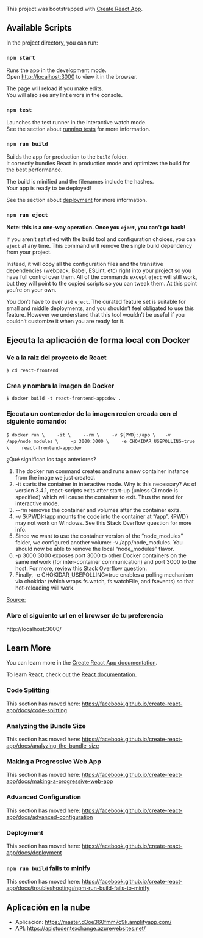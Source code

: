This project was bootstrapped with [Create React App](https://github.com/facebook/create-react-app).

## Available Scripts

In the project directory, you can run:

### `npm start`

Runs the app in the development mode.<br />
Open [http://localhost:3000](http://localhost:3000) to view it in the browser.

The page will reload if you make edits.<br />
You will also see any lint errors in the console.

### `npm test`

Launches the test runner in the interactive watch mode.<br />
See the section about [running tests](https://facebook.github.io/create-react-app/docs/running-tests) for more information.

### `npm run build`

Builds the app for production to the `build` folder.<br />
It correctly bundles React in production mode and optimizes the build for the best performance.

The build is minified and the filenames include the hashes.<br />
Your app is ready to be deployed!

See the section about [deployment](https://facebook.github.io/create-react-app/docs/deployment) for more information.

### `npm run eject`

**Note: this is a one-way operation. Once you `eject`, you can’t go back!**

If you aren’t satisfied with the build tool and configuration choices, you can `eject` at any time. This command will remove the single build dependency from your project.

Instead, it will copy all the configuration files and the transitive dependencies (webpack, Babel, ESLint, etc) right into your project so you have full control over them. All of the commands except `eject` will still work, but they will point to the copied scripts so you can tweak them. At this point you’re on your own.

You don’t have to ever use `eject`. The curated feature set is suitable for small and middle deployments, and you shouldn’t feel obligated to use this feature. However we understand that this tool wouldn’t be useful if you couldn’t customize it when you are ready for it.

## Ejecuta la aplicación de forma local con Docker 

### Ve a la raiz del proyecto de React

`$ cd react-frontend`

### Crea y nombra la imagen de Docker

`$ docker build -t react-frontend-app:dev .`

### Ejecuta un contenedor de la imagen recien creada con el siguiente comando:

`$ docker run \`
`    -it \`
`    --rm \`
`    -v ${PWD}:/app \`
`   -v /app/node_modules \`
`    -p 3000:3000 \`
`    -e CHOKIDAR_USEPOLLING=true \`
`    react-frontend-app:dev`

¿Qué significan los tags anteriores?

1. The docker run command creates and runs a new container instance from the image we just created.
2. -it starts the container in interactive mode. Why is this necessary? As of version 3.4.1, react-scripts exits after start-up (unless CI mode is specified) which will cause the container to exit. Thus the need for interactive mode.
3. --rm removes the container and volumes after the container exits.
4. -v ${PWD}:/app mounts the code into the container at “/app”.
{PWD} may not work on Windows. See this Stack Overflow question for more info.
5. Since we want to use the container version of the “node_modules” folder, we configured another volume: -v /app/node_modules. You should now be able to remove the local “node_modules” flavor.
6. -p 3000:3000 exposes port 3000 to other Docker containers on the same network (for inter-container communication) and port 3000 to the host.
For more, review this Stack Overflow question.
7. Finally, -e CHOKIDAR_USEPOLLING=true enables a polling mechanism via chokidar (which wraps fs.watch, fs.watchFile, and fsevents) so that hot-reloading will work.

[Source:](https://mherman.org/blog/dockerizing-a-react-app/)

### Abre el siguiente url en el browser de tu preferencia

http://localhost:3000/

## Learn More

You can learn more in the [Create React App documentation](https://facebook.github.io/create-react-app/docs/getting-started).

To learn React, check out the [React documentation](https://reactjs.org/).

### Code Splitting

This section has moved here: https://facebook.github.io/create-react-app/docs/code-splitting

### Analyzing the Bundle Size

This section has moved here: https://facebook.github.io/create-react-app/docs/analyzing-the-bundle-size

### Making a Progressive Web App

This section has moved here: https://facebook.github.io/create-react-app/docs/making-a-progressive-web-app

### Advanced Configuration

This section has moved here: https://facebook.github.io/create-react-app/docs/advanced-configuration

### Deployment

This section has moved here: https://facebook.github.io/create-react-app/docs/deployment

### `npm run build` fails to minify

This section has moved here: https://facebook.github.io/create-react-app/docs/troubleshooting#npm-run-build-fails-to-minify


## Aplicación en la nube
* Aplicación: https://master.d3oe360fmm7c9k.amplifyapp.com/
* API: https://apistudentexchange.azurewebsites.net/
